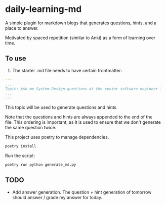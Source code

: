 # daily-learning-md

A simple plugin for markdown blogs that generates questions, hints, and a place to answer.

Motivated by spaced repetition (similar to Anki) as a form of learning over time.

## To use

1. The starter .md file needs to have certain frontmatter:

```yaml
---
...
Topic: Ask me System Design questions at the senior software engineer level.
...
---
```

This topic will be used to generate questions and hints.

Note that the questions and hints are always appended to the end of the file. This ordering is important, as it is used to ensure that we don't generate the same question twice.

This project uses poetry to manage dependencies.

```bash
poetry install
```

Run the script:

```bash
poetry run python generate_md.py
```

## TODO
- Add answer generation. The question + hint generation of tomorrow should answer / grade my answer for today.
